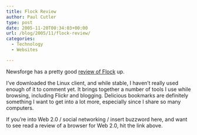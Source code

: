 ```yaml
---
title: Flock Review
author: Paul Cutler
type: post
date: 2005-11-20T00:34:03+00:00
url: /blog/2005/11/flock-review/
categories:
  - Technology
  - Websites

---
```

Newsforge has a pretty good [review of Flock][1] up.

I&#8217;ve downloaded the Linux client, and while stable, I haven&#8217;t really used enough of it to comment yet. It brings together a number of tools I use while browsing, including Flickr and blogging. Delicious bookmarks are definitely something I want to get into a lot more, especially since I share so many computers.

If you&#8217;re into Web 2.0 / social networking / insert buzzword here, and want to see read a review of a browser for Web 2.0, hit the link above.

 [1]: http://internet.newsforge.com/article.pl?sid=05/11/09/2129225&from=rss